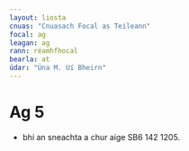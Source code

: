 ```yaml
---
layout: liosta
cnuas: "Cnuasach Focal as Teileann"
focal: ag
leagan: ag
rann: réamhfhocal
bearla: at
údar: "Úna M. Uí Bheirn"
---
```


# Ag 5

* bhí an sneachta a chur aige SB6 142 1205. 

